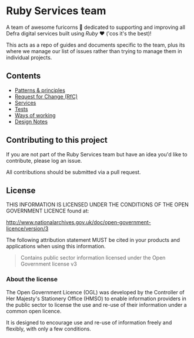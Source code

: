 # Ruby Services team

A team of awesome furicorns 🦄 dedicated to supporting and improving all Defra digital services built using *Ruby* ❤️ ('cos it's the best)!

This acts as a repo of guides and documents specific to the team, plus its where we manage our list of issues rather than trying to manage them in individual projects.

## Contents

- [Patterns & principles](patterns_and_principles.md)
- [Request for Change (RfC)](request_for_change.md)
- [Services](/services/README.md)
- [Tests](tests.md)
- [Ways of working](ways_of_working.md)
- [Design Notes](design_notes.md)

## Contributing to this project

If you are not part of the Ruby Services team but have an idea you'd like to contribute, please log an issue.

All contributions should be submitted via a pull request.

## License

THIS INFORMATION IS LICENSED UNDER THE CONDITIONS OF THE OPEN GOVERNMENT LICENCE found at:

<http://www.nationalarchives.gov.uk/doc/open-government-licence/version/3>

The following attribution statement MUST be cited in your products and applications when using this information.

>Contains public sector information licensed under the Open Government license v3

### About the license

The Open Government Licence (OGL) was developed by the Controller of Her Majesty's Stationery Office (HMSO) to enable information providers in the public sector to license the use and re-use of their information under a common open licence.

It is designed to encourage use and re-use of information freely and flexibly, with only a few conditions.
